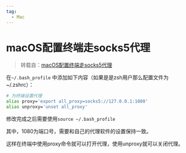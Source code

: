 ```yaml
---
tag:
  - Mac
---
```


# macOS配置终端走socks5代理

> 转载自：[macOS配置终端走socks5代理](https://zhuanlan.zhihu.com/p/269878724)

在`~/.bash_profile` 中添加如下内容（如果是是zsh用户那么配置文件为~/.zshrc）：

```bash
# 为终端设置代理
alias proxy='export all_proxy=socks5://127.0.0.1:1080'
alias unproxy='unset all_proxy'
```

修改完成之后需要使用`source ~/.bash_profile`

其中，1080为端口号，需要和自己的代理软件的设置保持一致。

这样在终端中使用proxy命令就可以打开代理，使用unproxy就可以关闭代理。
